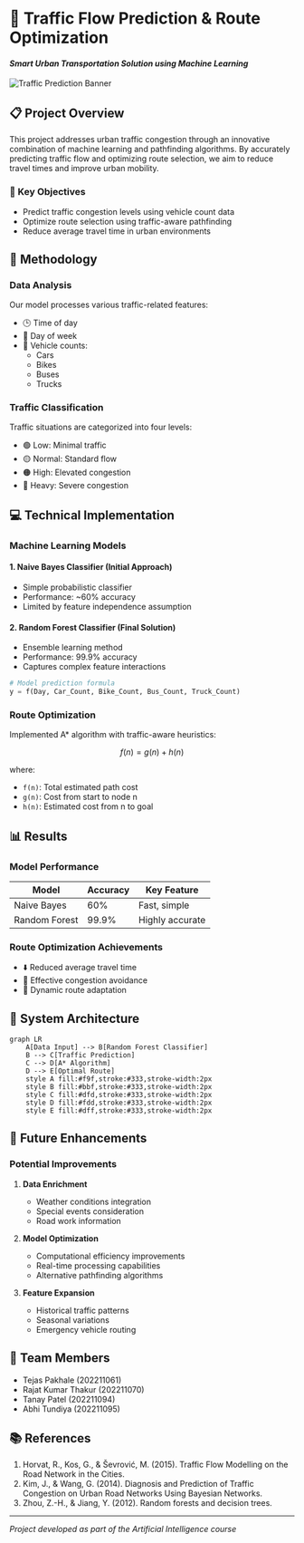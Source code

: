 # 🚦 Traffic Flow Prediction & Route Optimization

#### *Smart Urban Transportation Solution using Machine Learning*

![Traffic Prediction Banner](https://via.placeholder.com/800x200?text=Traffic+Flow+Prediction)

## 📋 Project Overview

This project addresses urban traffic congestion through an innovative combination of machine learning and pathfinding algorithms. By accurately predicting traffic flow and optimizing route selection, we aim to reduce travel times and improve urban mobility.

### 🎯 Key Objectives

- Predict traffic congestion levels using vehicle count data
- Optimize route selection using traffic-aware pathfinding
- Reduce average travel time in urban environments

## 🔬 Methodology

### Data Analysis

Our model processes various traffic-related features:

- 🕒 Time of day
- 📅 Day of week
- 🚗 Vehicle counts:
  - Cars
  - Bikes
  - Buses
  - Trucks

### Traffic Classification

Traffic situations are categorized into four levels:

- 🟢 Low: Minimal traffic
- 🟡 Normal: Standard flow
- 🟠 High: Elevated congestion
- 🔴 Heavy: Severe congestion

## 💻 Technical Implementation

### Machine Learning Models

#### 1. Naive Bayes Classifier (Initial Approach)

- Simple probabilistic classifier
- Performance: ~60% accuracy
- Limited by feature independence assumption

#### 2. Random Forest Classifier (Final Solution)

- Ensemble learning method
- Performance: 99.9% accuracy
- Captures complex feature interactions

```python
# Model prediction formula
y = f(Day, Car_Count, Bike_Count, Bus_Count, Truck_Count)
```

### Route Optimization

Implemented A* algorithm with traffic-aware heuristics:

```math
f(n) = g(n) + h(n)
```

where:

- `f(n)`: Total estimated path cost
- `g(n)`: Cost from start to node n
- `h(n)`: Estimated cost from n to goal

## 📊 Results

### Model Performance

| Model         | Accuracy | Key Feature     |
| ------------- | -------- | --------------- |
| Naive Bayes   | 60%      | Fast, simple    |
| Random Forest | 99.9%    | Highly accurate |

### Route Optimization Achievements

- ⬇️ Reduced average travel time
- 🚫 Effective congestion avoidance
- 🎯 Dynamic route adaptation

## 🔄 System Architecture

```mermaid
graph LR
    A[Data Input] --> B[Random Forest Classifier]
    B --> C[Traffic Prediction]
    C --> D[A* Algorithm]
    D --> E[Optimal Route]
    style A fill:#f9f,stroke:#333,stroke-width:2px
    style B fill:#bbf,stroke:#333,stroke-width:2px
    style C fill:#dfd,stroke:#333,stroke-width:2px
    style D fill:#fdd,stroke:#333,stroke-width:2px
    style E fill:#dff,stroke:#333,stroke-width:2px
```

## 🚀 Future Enhancements

### Potential Improvements

1. **Data Enrichment**

   - Weather conditions integration
   - Special events consideration
   - Road work information
2. **Model Optimization**

   - Computational efficiency improvements
   - Real-time processing capabilities
   - Alternative pathfinding algorithms
3. **Feature Expansion**

   - Historical traffic patterns
   - Seasonal variations
   - Emergency vehicle routing

## 👥 Team Members

- Tejas Pakhale (202211061)
- Rajat Kumar Thakur (202211070)
- Tanay Patel (202211094)
- Abhi Tundiya (202211095)

## 📚 References

1. Horvat, R., Kos, G., & Ševrović, M. (2015). Traffic Flow Modelling on the Road Network in the Cities.
2. Kim, J., & Wang, G. (2014). Diagnosis and Prediction of Traffic Congestion on Urban Road Networks Using Bayesian Networks.
3. Zhou, Z.-H., & Jiang, Y. (2012). Random forests and decision trees.

---

*Project developed as part of the Artificial Intelligence course*
